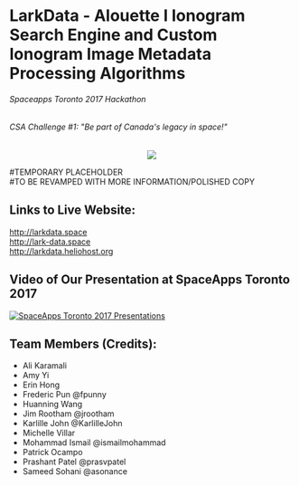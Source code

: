 # LarkData - Alouette I Ionogram Search Engine and Custom Ionogram Image Metadata Processing Algorithms
###### Spaceapps Toronto 2017 Hackathon
###### CSA Challenge #1: "Be part of Canada's legacy in space!"

<div style="text-align:center"><a href="http://larkdata.space/"><img src ="http://i.imgur.com/grf3Xad.png" /></a></div>

#TEMPORARY PLACEHOLDER<br />
#TO BE REVAMPED WITH MORE INFORMATION/POLISHED COPY<br />

## Links to Live Website:
http://larkdata.space<br />
http://lark-data.space<br />
http://larkdata.heliohost.org<br />

## Video of Our Presentation at SpaceApps Toronto 2017
[![SpaceApps Toronto 2017 Presentations](http://i.imgur.com/wxEdpt9.png)](https://www.youtube.com/watch?v=U5yd2ZN50Yk&feature=youtu.be&t=1h31m35s "SpaceApps Toronto 2017 Presentations")

## Team Members (Credits):
* Ali Karamali<br />
* Amy Yi<br />
* Erin Hong<br />
* Frederic Pun @fpunny<br />
* Huanning Wang<br />
* Jim Rootham @jrootham<br />
* Karlille John @KarlilleJohn<br />
* Michelle Villar<br />
* Mohammad Ismail @ismailmohammad<br />
* Patrick Ocampo<br />
* Prashant Patel @prasvpatel<br />
* Sameed Sohani @asonance<br />
